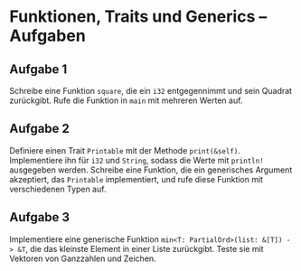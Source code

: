 # Funktionen, Traits und Generics – Aufgaben

## Aufgabe 1
Schreibe eine Funktion `square`, die ein `i32` entgegennimmt und sein Quadrat zurückgibt. Rufe die Funktion in `main` mit mehreren Werten auf.

## Aufgabe 2
Definiere einen Trait `Printable` mit der Methode `print(&self)`. Implementiere ihn für `i32` und `String`, sodass die Werte mit `println!` ausgegeben werden. Schreibe eine Funktion, die ein generisches Argument akzeptiert, das `Printable` implementiert, und rufe diese Funktion mit verschiedenen Typen auf.

## Aufgabe 3
Implementiere eine generische Funktion `min<T: PartialOrd>(list: &[T]) -> &T`, die das kleinste Element in einer Liste zurückgibt. Teste sie mit Vektoren von Ganzzahlen und Zeichen.

